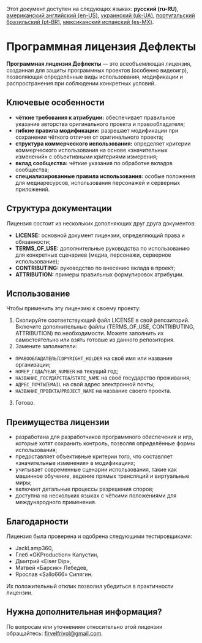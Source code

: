 Этот документ доступен на следующих языках: **русский (ru-RU)**, [американский английский (en-US)](/README.md), [украинский (uk-UA)](/other-langs/README_uk-UA.md), [португальский бразильский (pt-BR)](/other-langs/README_pt-BR.md), [мексиканский испанский (es-MX)](/other-langs/README_es-MX.md).

# Программная лицензия Дефлекты

**Программная лицензия Дефлекты** — это всеобъемлющая лицензия, созданная для защиты программных проектов (особенно видеоигр), позволяющая определённые виды использования, модификации и распространения при соблюдении конкретных условий.

## Ключевые особенности

* **чёткие требования к атрибуции:** обеспечивает правильное указание авторства оригинального проекта и правообладателя;
* **гибкие правила модификации:** разрешает модификации при сохранении чёткого отличия от оригинального проекта;
* **структура коммерческого использования:** определяет критерии коммерческого использования на основе «значительных изменений» с объективными критериями измерения;
* **вклад сообщества:** чёткие указания по обработке вкладов сообщества;
* **специализированные правила использования:** особые положения для медиаресурсов, использования персонажей и серверных приложений.

## Структура документации

Лицензия состоит из нескольких дополняющих друг друга документов:

* **LICENSE:** основной документ лицензии, определяющий права и обязанности;
* **TERMS_OF_USE:** дополнительные руководства по использованию для конкретных сценариев (медиа, персонажи, серверное использование);
* **CONTRIBUTING:** руководство по внесению вклада в проект;
* **ATTRIBUTION:** примеры правильных формулировок атрибуции.

## Использование

Чтобы применить эту лицензию к своему проекту:

1. Скопируйте соответствующий файл LICENSE в свой репозиторий. Включите дополнительные файлы (TERMS_OF_USE, CONTRIBUTING, ATTRIBUTION) по необходимости. Можете заполнить их самостоятельно или взять готовые из данного репозитория.
2. Замените заполнители:
  * `ПРАВООБЛАДАТЕЛЬ`/`COPYRIGHT_HOLDER` на своё имя или название организации;
  * `НОМЕР_ГОДА`/`YEAR_NUMBER` на текущий год;
  * `НАЗВАНИЕ_ГОСУДАРСТВА`/`STATE_NAME` на своё государство проживания;
  * `АДРЕС_ПОЧТЫ`/`EMAIL` на свой адрес электронной почты;
  * `НАЗВАНИЕ_ПРОЕКТА`/`PROJECT_NAME` на название своего проекта.
3. Готово.

## Преимущества лицензии

* разработана для разработчиков программного обеспечения и игр, которые хотят сохранить контроль, позволяя определённые формы использования;
* предоставляет объективные критерии того, что составляет «значительные изменения» в модификациях;
* учитывает современные сценарии использования, такие как машинное обучение, ведение прямых трансляций и виртуальные миры;
* включает детальные процессы разрешения споров;
* доступна на нескольких языках с чёткими положениями для международного применения.

## Благодарности

Лицензия была проверена и одобрена следующими тестировщиками:

* JackLamp360,
* Глеб «GKProduction» Капустин,
* Дмитрий «Eiser Dip»,
* Матвей «Барсик» Лебедев,
* Ярослав «Sallo666» Сипягин.

Их положительный отклик позволил убедиться в практичности лицензии.

## Нужна дополнительная информация?

По вопросам или уточнениям относительно этой лицензии обращайтесь: <firvelfrivol@gmail.com>.
